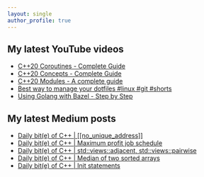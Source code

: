 ```yaml
---
layout: single
author_profile: true
---
```


## My latest YouTube videos

<ul>
<!--START_SECTION:youtube-->
<li><a href="https://www.youtube.com/watch?v=w-dmOHhBX9o">C++20 Coroutines - Complete Guide</a></li>
<li><a href="https://www.youtube.com/watch?v=1So7onMFxJM">C++20 Concepts  - Complete Guide</a></li>
<li><a href="https://www.youtube.com/watch?v=WRCwciJ5MTE">C++20 Modules - A complete guide</a></li>
<li><a href="https://www.youtube.com/watch?v=LHrB4TcU1JM">Best way to manage your dotfiles #linux #git #shorts</a></li>
<li><a href="https://www.youtube.com/watch?v=mXLrk0ipwz4">Using Golang with Bazel - Step by Step</a></li>
<!--END_SECTION:youtube-->
</ul>

## My latest Medium posts

<ul>
<!--START_SECTION:medium-->
<li><a href="https://medium.com/@simontoth/daily-bit-e-of-c-no-unique-address-8c49ffb9b4ba?source=rss-1e1de1006a93------2">Daily bit(e) of C++ | [[no_unique_address]]</a></li>
<li><a href="https://medium.com/@simontoth/daily-bit-e-of-c-maximum-profit-job-schedule-e3ee8de16444?source=rss-1e1de1006a93------2">Daily bit(e) of C++ | Maximum profit job schedule</a></li>
<li><a href="https://medium.com/@simontoth/daily-bit-e-of-c-std-views-adjacent-std-views-pairwise-809363044218?source=rss-1e1de1006a93------2">Daily bit(e) of C++ | std::views::adjacent, std::views::pairwise</a></li>
<li><a href="https://medium.com/@simontoth/daily-bit-e-of-c-median-of-two-sorted-arrays-679a3b6f9921?source=rss-1e1de1006a93------2">Daily bit(e) of C++ | Median of two sorted arrays</a></li>
<li><a href="https://medium.com/@simontoth/daily-bit-e-of-c-init-statements-6e6bd4bd2a11?source=rss-1e1de1006a93------2">Daily bit(e) of C++ | Init statements</a></li>
<!--END_SECTION:medium-->
</ul>